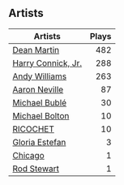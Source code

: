 ## Artists
Artists | Plays 
----- | -----: 
[Dean Martin](/artists/dean-martin-6555) | 482
[Harry Connick, Jr.](/artists/harry-connick-jr-41411) | 288
[Andy Williams](/artists/andy-williams-16425) | 263
[Aaron Neville](/artists/aaron-neville-384) | 87
[Michael Bublé](/artists/michael-buble-58319) | 30
[Michael Bolton](/artists/michael-bolton-5090) | 10
[RICOCHET](/artists/ricochet-30404504) | 10
[Gloria Estefan](/artists/gloria-estefan-31888) | 3
[Chicago](/artists/chicago-5663) | 1
[Rod Stewart](/artists/rod-stewart-2202) | 1

